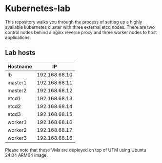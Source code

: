 # Kubernetes-lab
This repository walks you through the process of setting up a highly available kubernetes cluster with three external etcd nodes. There are two control nodes behind a nginx reverse proxy and three worker nodes to host applications. 

## Lab hosts

| Hostname  | IP |
| ------------- | ------------- |
| lb | 192.168.68.10  |
| master1  | 192.168.68.11 |
| master2  | 192.168.68.12 |
| etcd1  | 192.168.68.13 |
| etcd2  | 192.168.68.14 |
| etcd3  | 192.168.68.15 |
| worker1  | 192.168.68.16 |
| worker2  | 192.168.68.17 |
| worker3  | 192.168.68.16 |

Please note that these VMs are deployed on top of UTM using Ubuntu 24.04 ARM64 image.
